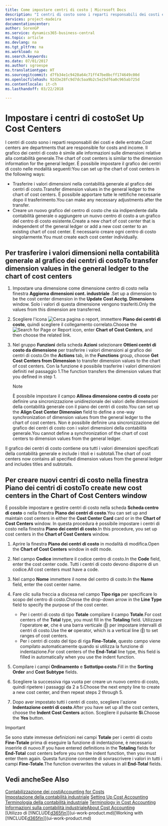 ```yaml
---
title: Come impostare centri di costo | Microsoft Docs
description: "I centri di costo sono i reparti responsabili dei costi e delle entrate. Il grafico dei centri di costo è simile alle informazioni sulle dimensioni relative alla contabilità generale."
services: project-madeira
documentationcenter: 
author: SorenGP
ms.service: dynamics365-business-central
ms.topic: article
ms.devlang: na
ms.tgt_pltfrm: na
ms.workload: na
ms.search.keywords: 
ms.date: 07/01/2017
ms.author: sgroespe
ms.translationtype: HT
ms.sourcegitcommit: d7fb34e1c9428a64c71ff47be8bcff174649c00d
ms.openlocfilehash: 92d3e28fc9d7dc5aa9b2c5e25df6a0c965ab725d
ms.contentlocale: it-ch
ms.lasthandoff: 03/22/2018

---
```

# <a name="set-up-cost-centers"></a><span data-ttu-id="dafc5-104">Impostare i centri di costo</span><span class="sxs-lookup"><span data-stu-id="dafc5-104">Set Up Cost Centers</span></span>
<span data-ttu-id="dafc5-105">I centri di costo sono i reparti responsabili dei costi e delle entrate.</span><span class="sxs-lookup"><span data-stu-id="dafc5-105">Cost centers are departments that are responsible for costs and income.</span></span> <span data-ttu-id="dafc5-106">Il grafico dei centri di costo è simile alle informazioni sulle dimensioni relative alla contabilità generale.</span><span class="sxs-lookup"><span data-stu-id="dafc5-106">The chart of cost centers is similar to the dimension information for the general ledger.</span></span> <span data-ttu-id="dafc5-107">È possibile impostare il grafico dei centri di costo nelle modalità seguenti:</span><span class="sxs-lookup"><span data-stu-id="dafc5-107">You can set up the chart of cost centers in the following ways:</span></span>  

-   <span data-ttu-id="dafc5-108">Trasferire i valori dimensioni nella contabilità generale al grafico dei centri di costo.</span><span class="sxs-lookup"><span data-stu-id="dafc5-108">Transfer dimension values in the general ledger to the chart of cost centers.</span></span> <span data-ttu-id="dafc5-109">È possibile apportare tutte le rettifiche necessarie dopo il trasferimento.</span><span class="sxs-lookup"><span data-stu-id="dafc5-109">You can make any necessary adjustments after the transfer.</span></span>  
-   <span data-ttu-id="dafc5-110">Creare un nuovo grafico del centro di costo che sia indipendente dalla contabilità generale o aggiungere un nuovo centro di costo a un grafico del centro di costo esistente.</span><span class="sxs-lookup"><span data-stu-id="dafc5-110">Create a new chart of cost center that is independent of the general ledger or add a new cost center to an existing chart of cost center.</span></span> <span data-ttu-id="dafc5-111">È necessario creare ogni centro di costo singolarmente.</span><span class="sxs-lookup"><span data-stu-id="dafc5-111">You must create each cost center individually.</span></span>  

## <a name="to-transfer-dimension-values-in-the-general-ledger-to-the-chart-of-cost-centers"></a><span data-ttu-id="dafc5-112">Per trasferire i valori dimensioni nella contabilità generale al grafico dei centri di costo</span><span class="sxs-lookup"><span data-stu-id="dafc5-112">To transfer dimension values in the general ledger to the chart of cost centers</span></span>  
1.  <span data-ttu-id="dafc5-113">Impostare una dimensione come dimensione centro di costo nella finestra **Aggiorna dimensioni cont. industriale** .</span><span class="sxs-lookup"><span data-stu-id="dafc5-113">Set up a dimension to be the cost center dimension in the **Update Cost Acctg. Dimensions** window.</span></span> <span data-ttu-id="dafc5-114">Solo i valori di questa dimensione vengono trasferiti.</span><span class="sxs-lookup"><span data-stu-id="dafc5-114">Only the values from this dimension are transferred.</span></span>  
2.  <span data-ttu-id="dafc5-115">Scegliere l'icona ![Cerca pagina o report](media/ui-search/search_small.png "icona Cerca pagina o report"), immettere **Piano dei centri di costo**, quindi scegliere il collegamento correlato.</span><span class="sxs-lookup"><span data-stu-id="dafc5-115">Choose the ![Search for Page or Report](media/ui-search/search_small.png "Search for Page or Report icon") icon, enter **Chart of Cost Centers**, and then choose the related link.</span></span>  
3.  <span data-ttu-id="dafc5-116">Nel gruppo **Funzioni** della scheda **Azioni** selezionare **Ottieni centri di costo da dimensione** per trasferire i valori dimensioni al grafico dei centri di costo.</span><span class="sxs-lookup"><span data-stu-id="dafc5-116">On the **Actions** tab, in the **Functions** group, choose **Get Cost Centers from Dimension** to transfer dimension values to the chart of cost centers.</span></span> <span data-ttu-id="dafc5-117">Con la funzione è possibile trasferire i valori dimensioni definiti nel passaggio 1.</span><span class="sxs-lookup"><span data-stu-id="dafc5-117">The function transfers the dimension values that you defined in step 1.</span></span>  

    > [!NOTE]  
    >  <span data-ttu-id="dafc5-118">È possibile impostare il campo **Allinea dimensione centro di costo** per definire una sincronizzazione unidirezionale dei valori delle dimensioni della contabilità generale con il piano dei centri di costo.</span><span class="sxs-lookup"><span data-stu-id="dafc5-118">You can set up the **Align Cost Center Dimension**  field to define a one-way synchronization of dimension values from the general ledger to the chart of cost centers.</span></span> <span data-ttu-id="dafc5-119">Non è possibile definire una sincronizzazione del grafico dei centri di costo con i valori dimensioni della contabilità generale.</span><span class="sxs-lookup"><span data-stu-id="dafc5-119">You cannot define a synchronization of the chart of cost centers to dimension values from the general ledger.</span></span>  

<span data-ttu-id="dafc5-120">Il grafico dei centri di costo contiene ora tutti i valori dimensioni specificati della contabilità generale e include i titoli e i subtotali.</span><span class="sxs-lookup"><span data-stu-id="dafc5-120">The chart of cost centers now contains all specified dimension values from the general ledger and includes titles and subtotals.</span></span>  

## <a name="to-create-new-cost-centers-in-the-chart-of-cost-centers-window"></a><span data-ttu-id="dafc5-121">Per creare nuovi centri di costo nella finestra Piano dei centri di costo</span><span class="sxs-lookup"><span data-stu-id="dafc5-121">To create new cost centers in the Chart of Cost Centers window</span></span>  
<span data-ttu-id="dafc5-122">È possibile impostare e gestire centri di costo nella scheda **Scheda centro di costo** o nella finestra **Piano dei centri di costo**.</span><span class="sxs-lookup"><span data-stu-id="dafc5-122">You can set up and maintain cost centers in either the **Cost Center Card** card or in the **Chart of Cost Centers** window.</span></span> <span data-ttu-id="dafc5-123">In questa procedura è possibile impostare i centri di costo nella finestra  **Piano dei centri di costo**.</span><span class="sxs-lookup"><span data-stu-id="dafc5-123">In this procedure, you set up cost centers in the **Chart of Cost Centers** window.</span></span>  

1. <span data-ttu-id="dafc5-124">Aprire la finestra **Piano dei centri di costo** in modalità di modifica.</span><span class="sxs-lookup"><span data-stu-id="dafc5-124">Open the **Chart of Cost Centers** window in edit mode.</span></span>  
2. <span data-ttu-id="dafc5-125">Nel campo  **Codice** immettere il codice centro di costo.</span><span class="sxs-lookup"><span data-stu-id="dafc5-125">In the **Code** field, enter the cost center code.</span></span> <span data-ttu-id="dafc5-126">Tutti i centri di costo devono disporre di un codice.</span><span class="sxs-lookup"><span data-stu-id="dafc5-126">All cost centers must have a code.</span></span>  
3. <span data-ttu-id="dafc5-127">Nel campo **Nome** immettere il nome del centro di costo.</span><span class="sxs-lookup"><span data-stu-id="dafc5-127">In the **Name** field, enter the cost center name.</span></span>  
4. <span data-ttu-id="dafc5-128">Fare clic sulla freccia a discesa nel campo **Tipo riga** per specificare lo scopo del centro di costo.</span><span class="sxs-lookup"><span data-stu-id="dafc5-128">Choose the drop-down arrow in the **Line Type** field to specify the purpose of the cost center.</span></span>  

    - <span data-ttu-id="dafc5-129">Per i centri di costo di tipo **Totale** compilare il campo **Totale**.</span><span class="sxs-lookup"><span data-stu-id="dafc5-129">For cost centers of the **Total** type, you must fill in the **Totaling** field.</span></span> <span data-ttu-id="dafc5-130">Utilizzare l'operatore **or**, che è una barra verticale (**&#124;**) per impostare intervalli di centri di costo.</span><span class="sxs-lookup"><span data-stu-id="dafc5-130">Use the **or** operator, which is a vertical line (**&#124;**) to set ranges of cost centers.</span></span>  
    - <span data-ttu-id="dafc5-131">Per i centri di costo del tipo di riga **Fine-Totale**, questo campo viene compilato automaticamente quando si utilizza la funzione di indentazione.</span><span class="sxs-lookup"><span data-stu-id="dafc5-131">For cost centers of the **End-Total** line type, this field is filled in automatically when you use the indent function.</span></span>  
5.  <span data-ttu-id="dafc5-132">Compilare i campi **Ordinamento** e **Sottotipo costo**.</span><span class="sxs-lookup"><span data-stu-id="dafc5-132">Fill in the **Sorting Order** and **Cost Subtype** fields.</span></span>  
6.  <span data-ttu-id="dafc5-133">Scegliere la successiva riga vuota per creare un nuovo centro di costo, quindi ripetere i passaggi da 2 a 5.</span><span class="sxs-lookup"><span data-stu-id="dafc5-133">Choose the next empty line to create a new cost center, and then repeat steps 2 through 5.</span></span>  
7.  <span data-ttu-id="dafc5-134">Dopo aver impostato tutti i centri di costo, scegliere l'azione **Indentazione centri di costo**.</span><span class="sxs-lookup"><span data-stu-id="dafc5-134">After you have set up all the cost centers, choose the **Indent Cost Centers** action.</span></span> <span data-ttu-id="dafc5-135">Scegliere il pulsante **Sì**.</span><span class="sxs-lookup"><span data-stu-id="dafc5-135">Choose the **Yes** button.</span></span>  

> [!IMPORTANT]  
>  <span data-ttu-id="dafc5-136">Se sono state immesse definizioni nei campi **Totale** per i centri di costo **Fine-Totale** prima di eseguire la funzione di indentazione, è necessario inserirle di nuovo.</span><span class="sxs-lookup"><span data-stu-id="dafc5-136">If you have entered definitions in the **Totaling** fields for **End-Total** cost centers before you run the indent function, then you must enter them again.</span></span> <span data-ttu-id="dafc5-137">Questa funzione consente di sovrascrivere i valori in tutti i campi **Fine-Totale**.</span><span class="sxs-lookup"><span data-stu-id="dafc5-137">The function overwrites the values in all **End-Total** fields.</span></span>  

## <a name="see-also"></a><span data-ttu-id="dafc5-138">Vedi anche</span><span class="sxs-lookup"><span data-stu-id="dafc5-138">See Also</span></span>  
[<span data-ttu-id="dafc5-139">Contabilizzazione dei costi</span><span class="sxs-lookup"><span data-stu-id="dafc5-139">Accounting for Costs</span></span>](finance-manage-cost-accounting.md)  
<span data-ttu-id="dafc5-140">[Impostazione della contabilità industriale](finance-set-up-cost-accounting.md) </span><span class="sxs-lookup"><span data-stu-id="dafc5-140">[Setting Up Cost Accounting](finance-set-up-cost-accounting.md) </span></span>  
<span data-ttu-id="dafc5-141">[Terminologia della contabilità industriale](finance-terminology-in-cost-accounting.md) </span><span class="sxs-lookup"><span data-stu-id="dafc5-141">[Terminology in Cost Accounting](finance-terminology-in-cost-accounting.md) </span></span>  
[<span data-ttu-id="dafc5-142">Informazioni sulla contabilità industriale</span><span class="sxs-lookup"><span data-stu-id="dafc5-142">About Cost Accounting</span></span>](finance-about-cost-accounting.md)  
<span data-ttu-id="dafc5-143">[Utilizzo di [!INCLUDE[d365fin](includes/d365fin_md.md)]](ui-work-product.md)</span><span class="sxs-lookup"><span data-stu-id="dafc5-143">[Working with [!INCLUDE[d365fin](includes/d365fin_md.md)]](ui-work-product.md)</span></span>


